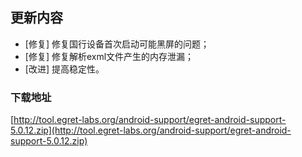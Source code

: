## 更新内容

* [修复] 修复国行设备首次启动可能黑屏的问题；
* [修复] 修复解析exml文件产生的内存泄漏；
* [改进] 提高稳定性。
### 下载地址

[http://tool.egret-labs.org/android-support/egret-android-support-5.0.12.zip](http://tool.egret-labs.org/android-support/egret-android-support-5.0.12.zip)